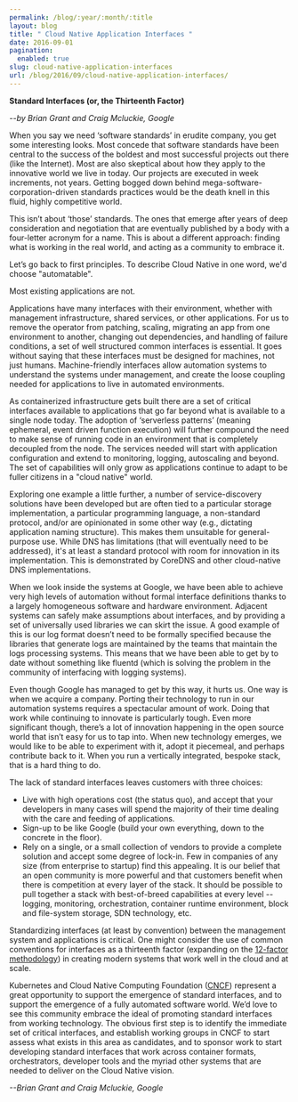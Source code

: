 ```yaml
---
permalink: /blog/:year/:month/:title
layout: blog
title: " Cloud Native Application Interfaces "
date: 2016-09-01
pagination:
  enabled: true
slug: cloud-native-application-interfaces
url: /blog/2016/09/cloud-native-application-interfaces/
---
```



**Standard Interfaces (or, the Thirteenth Factor)**

_--by Brian Grant and Craig Mcluckie, Google_



When you say we need ‘software standards’ in erudite company, you get some interesting looks. Most concede that software standards have been central to the success of the boldest and most successful projects out there (like the Internet). Most are also skeptical about how they apply to the innovative world we live in today. Our projects are executed in week increments, not years. Getting bogged down behind mega-software-corporation-driven standards practices would be the death knell in this fluid, highly competitive world.  

This isn’t about ‘those’ standards. The ones that emerge after years of deep consideration and negotiation that are eventually published by a body with a four-letter acronym for a name. This is about a different approach: finding what is working in the real world, and acting as a community to embrace it.  

Let’s go back to first principles. To describe Cloud Native in one word, we'd choose "automatable".  

Most existing applications are not.&nbsp;  

Applications have many interfaces with their environment, whether with management infrastructure, shared services, or other applications. For us to remove the operator from patching, scaling, migrating an app from one environment to another, changing out dependencies, and handling of failure conditions, a set of well structured common interfaces is essential. It goes without saying that these interfaces must be designed for machines, not just humans. Machine-friendly interfaces allow automation systems to understand the systems under management, and create the loose coupling needed for applications to live in automated environments.&nbsp;  



As containerized infrastructure gets built there are a set of critical interfaces available to applications that go far beyond what is available to a single node today. The adoption of ‘serverless patterns’ (meaning ephemeral, event driven function execution) will further compound the need to make sense of running code in an environment that is completely decoupled from the node. The services needed will start with application configuration and extend to monitoring, logging, autoscaling and beyond. The set of capabilities will only grow as applications continue to adapt to be fuller citizens in a "cloud native" world.



Exploring one example a little further, a number of service-discovery solutions have been developed but are often tied to a particular storage implementation, a particular programming language, a non-standard protocol, and/or are opinionated in some other way (e.g., dictating application naming structure). This makes them unsuitable for general-purpose use. While DNS has limitations (that will eventually need to be addressed), it's at least a standard protocol with room for innovation in its implementation. This is demonstrated by CoreDNS and other cloud-native DNS implementations.&nbsp;



When we look inside the systems at Google, we have been able to achieve very high levels of automation without formal interface definitions thanks to a largely homogeneous software and hardware environment. Adjacent systems can safely make assumptions about interfaces, and by providing a set of universally used libraries we can skirt the issue. A good example of this is our log format doesn’t need to be formally specified because the libraries that generate logs are maintained by the teams that maintain the logs processing systems. This means that we have been able to get by to date without something like fluentd (which is solving the problem in the community of interfacing with logging systems).



Even though Google has managed to get by this way, it hurts us. One way is when we acquire a company. Porting their technology to run in our automation systems requires a spectacular amount of work. Doing that work while continuing to innovate is particularly tough. Even more significant though, there’s a lot of innovation happening in the open source world that isn’t easy for us to tap into.&nbsp;When new technology emerges, we would like to be able to experiment with it, adopt it piecemeal, and perhaps contribute back to it. When you run a vertically integrated, bespoke stack, that is a hard thing to do.  


The lack of standard interfaces leaves customers with three choices:&nbsp;

- Live with high operations cost (the status quo), and accept that your developers in many cases will spend the majority of their time dealing with the care and feeding of applications.
- Sign-up to be like Google (build your own everything, down to the concrete in the floor).&nbsp;
- Rely on a single, or a small collection of vendors to provide a complete solution and accept some degree of lock-in. Few in companies of any size (from enterprise to startup) find this appealing.
It is our belief that an open community is more powerful and that customers benefit when there is competition at every layer of the stack. It should be possible to pull together a stack with best-of-breed capabilities at every level -- logging, monitoring, orchestration, container runtime environment, block and file-system storage, SDN technology, etc.&nbsp;



Standardizing interfaces (at least by convention) between the management system and applications is critical.&nbsp;One might consider the use of common conventions for interfaces as a thirteenth factor (expanding on the [12-factor methodology](https://12factor.net/)) in creating modern systems that work well in the cloud and at scale.



Kubernetes and Cloud Native Computing Foundation ([CNCF](https://cncf.io/)) represent a great opportunity to support the emergence of standard interfaces, and to support the emergence of a fully automated software world. We’d love to see this community embrace the ideal of promoting standard interfaces from working technology. The obvious first step is to identify the immediate set of critical interfaces, and establish working groups in CNCF to start assess what exists in this area as candidates, and to sponsor work to start developing standard interfaces that work across container formats, orchestrators, developer tools and the myriad other systems that are needed to deliver on the Cloud Native vision.



_--Brian Grant and Craig Mcluckie, Google_
